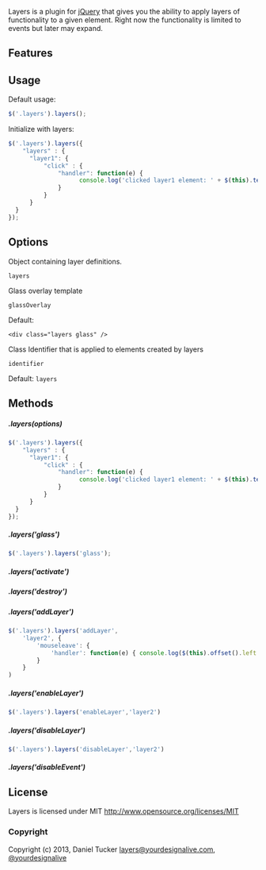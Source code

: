 Layers is a plugin for [jQuery](http://jquery.com) that gives you the ability to apply layers of functionality to a given element. Right now the functionality is limited to events but later may expand.

## Features

## Usage

Default usage:

```js
$('.layers').layers();
```


Initialize with layers:

```js
$('.layers').layers({
	"layers" : {
      "layer1": {
          "click" : { 
              "handler": function(e) { 
                    console.log('clicked layer1 element: ' + $(this).text())
              } 
          }
      }
  }
});
```


## Options

Object containing layer definitions.
	
	layers


Glass overlay template

	glassOverlay

Default: 
```
<div class="layers glass" />
```

Class Identifier that is applied to elements created by layers

	identifier

Default: 
```layers```



## Methods

##### .layers(options)

```js
$('.layers').layers({
	"layers" : {
      "layer1": {
          "click" : { 
              "handler": function(e) { 
                    console.log('clicked layer1 element: ' + $(this).text())
              } 
          }
      }
  }
});
```

##### .layers('glass')

```js
$('.layers').layers('glass');
```


##### .layers('activate')

##### .layers('destroy')

##### .layers('addLayer')

```js
$('.layers').layers('addLayer',
	'layer2', { 
		'mouseleave': { 
			'handler': function(e) { console.log($(this).offset().left + 'layer3 mouseleave'); } 
		}
	} 
)
```

##### .layers('enableLayer')

```js
$('.layers').layers('enableLayer','layer2')
```

##### .layers('disableLayer')

```js
$('.layers').layers('disableLayer','layer2')
```

##### .layers('disableEvent')

## License

Layers is licensed under MIT http://www.opensource.org/licenses/MIT

### Copyright

Copyright (c) 2013, Daniel Tucker
<layers@yourdesignalive.com>, [@yourdesignalive](http://twitter.com/yourdesignalive)